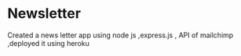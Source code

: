 # Newsletter
Created a news letter app using node js ,express.js , API of mailchimp ,deployed it using heroku
